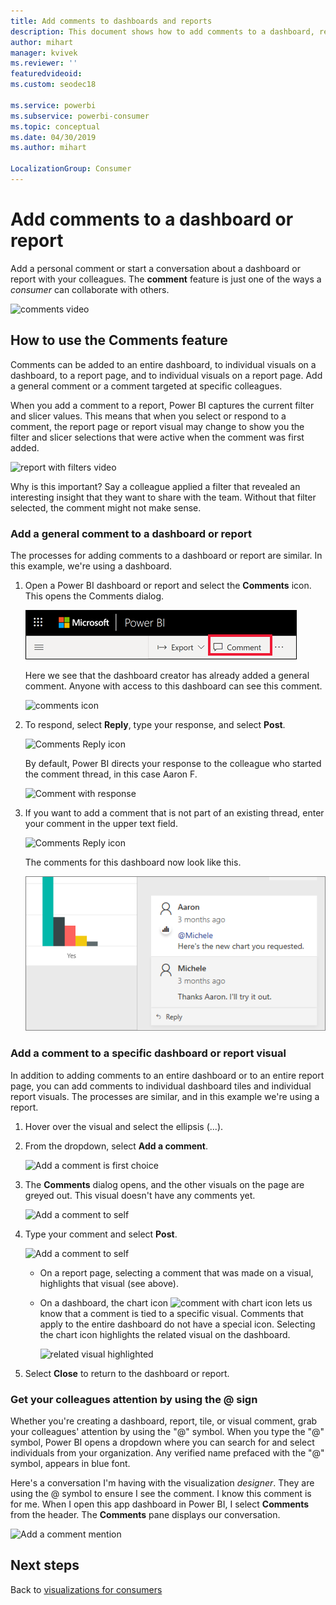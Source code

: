 ```yaml
---
title: Add comments to dashboards and reports
description: This document shows how to add comments to a dashboard, report, or visual and how to use comments to have conversations with collaborators.
author: mihart
manager: kvivek
ms.reviewer: ''
featuredvideoid: 
ms.custom: seodec18

ms.service: powerbi
ms.subservice: powerbi-consumer
ms.topic: conceptual
ms.date: 04/30/2019
ms.author: mihart

LocalizationGroup: Consumer
---
```

# Add comments to a dashboard or report
Add a personal comment or start a conversation about a dashboard or report with your colleagues. The **comment** feature is just one of the ways a *consumer* can collaborate with others. 

![comments video](media/end-user-comment/comment.gif)

## How to use the Comments feature
Comments can be added to an entire dashboard, to individual visuals on a dashboard, to a report page, and to individual visuals on a report page. Add a general comment or a comment targeted at specific colleagues.  

When you add a comment to a report, Power BI captures the current filter and slicer values. This means that when you select or respond to a comment, the report page or report visual may change to show you the filter and slicer selections that were active when the comment was first added.  

![report with filters video](media/end-user-comment/comment-reports-with-filters/comment-reports-with-filters.gif)

Why is this important? Say a colleague applied a filter that revealed an interesting insight that they want to share with the team. Without that filter selected, the comment might not make sense. 

### Add a general comment to a dashboard or report
The processes for adding comments to a dashboard or report are similar. In this example, we're using a dashboard. 

1. Open a Power BI dashboard or report and select the **Comments** icon. This opens the Comments dialog.

    ![comments icon](media/end-user-comment/power-bi-comment-icon.png)

    Here we see that the dashboard creator has already added a general comment.  Anyone with access to this dashboard can see this comment.

    ![comments icon](media/end-user-comment/power-bi-dash-comment.png)

2. To respond, select **Reply**, type your response, and select **Post**.  

    ![Comments Reply icon](media/end-user-comment/power-bi-comment-reply.png)

    By default, Power BI directs your response to the colleague who started the comment thread, in this case Aaron F. 

    ![Comment with response](media/end-user-comment/power-bi-response.png)

 3. If you want to add a comment that is not part of an existing thread, enter your comment in the upper text field.

    ![Comments Reply icon](media/end-user-comment/power-bi-new-comment.png)

    The comments for this dashboard now look like this.

    ![Comments conversations](media/end-user-comment/power-bi-comment-conversation.png)

### Add a comment to a specific dashboard or report visual
In addition to adding comments to an entire dashboard or to an entire report page, you can add comments to individual dashboard tiles and individual report visuals. The processes are similar, and in this example we're using a report.

1. Hover over the visual and select the ellipsis (...).    
2. From the dropdown, select **Add a comment**.

    ![Add a comment is first choice](media/end-user-comment/power-bi-comment-report.png)  

3.  The **Comments** dialog opens, and the other visuals on the page are greyed out. This visual doesn't have any comments yet. 

    ![Add a comment to self](media/end-user-comment/power-bi-comment-bar.png)  

4. Type your comment and select **Post**.

    ![Add a comment to self](media/end-user-comment/power-bi-comment-june.png)  

    - On a report page, selecting a comment that was made on a visual, highlights that visual (see above).

    - On a dashboard, the chart icon ![comment with chart icon](media/end-user-comment/power-bi-comment-chart-icon.png) lets us know that a comment is tied to a specific visual. Comments that apply to the entire dashboard do not have a special icon. Selecting the chart icon highlights the related visual on the dashboard.

        ![related visual highlighted](media/end-user-comment/power-bi-comment-highlight2.png)

5. Select **Close** to return to the dashboard or report.

### Get your colleagues attention by using the @ sign
Whether you're creating a dashboard, report, tile, or visual comment, grab your colleagues' attention by using the "\@" symbol.  When you type the "\@" symbol, Power BI opens a dropdown where you can search for and select individuals from your organization. Any verified name prefaced with the "\@" symbol, appears in blue font. 

Here's a conversation I'm having with the visualization *designer*. They are using the @ symbol to ensure I see the comment. I know this comment is for me. When I open this app dashboard in Power BI, I select **Comments** from the header. The **Comments** pane displays our conversation.

![Add a comment mention](media/end-user-comment/power-bi-comment-convo.png)  



## Next steps
Back to [visualizations for consumers](end-user-visualizations.md)    
<!--[Select a visualization to open a report](end-user-open-report.md)-->
